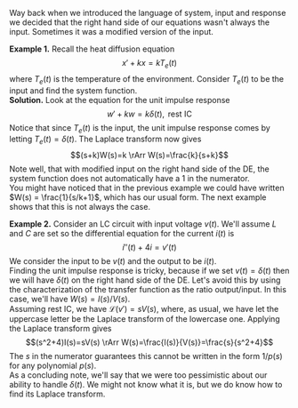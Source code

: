 Way back when we introduced the language of system, input and response we decided that the right hand side of our equations wasn't always the input. Sometimes it was a modified version of the input.

**Example 1.** Recall the heat diffusion equation
$$x'+kx=kT_e(t)$$
where $T_e(t)$ is the temperature of the environment. Consider $T_e(t)$ to be the input and find the system function.  
**Solution.** Look at the equation for the unit impulse response
$$w'+kw=k\delta(t), \text{ rest IC}$$
Notice that since $T_e(t)$ is the input, the unit impulse response comes by letting $T_e(t) = \delta(t)$. The Laplace transform now gives
$$(s+k)W(s)=k \rArr W(s)=\frac{k}{s+k}$$
Note well, that with modified input on the right hand side of the DE, the system function does not automatically have a 1 in the numerator.  
You might have noticed that in the previous example we could have written $W(s) = \frac{1}{s/k+1}$, which has our usual form. The next example shows that this is not always the case.

**Example 2.** Consider an LC circuit with input voltage $v(t)$. We'll assume $L$ and $C$ are set so the differential equation for the current $i(t)$ is
$$i''(t)+4i=v'(t)$$
We consider the input to be $v(t)$ and the output to be $i(t)$.  
Finding the unit impulse response is tricky, because if we set $v(t) = \delta(t)$ then we will have $\delta(t)$ on the right hand side of the DE. Let's avoid this by using the characterization of the transfer function as the ratio output/input. In this case, we'll have $W(s) = I(s)/V(s)$.  
Assuming rest IC, we have $\mathcal{L}(v')=sV(s)$, where, as usual, we have let the uppercase letter be the Laplace transform of the lowercase one. Applying the Laplace transform gives
$$(s^2+4)I(s)=sV(s) \rArr W(s)=\frac{I(s)}{V(s)}=\frac{s}{s^2+4}$$
The $s$ in the numerator guarantees this cannot be written in the form $1/p(s)$ for any polynomial $p(s)$.  
As a concluding note, we'll say that we were too pessimistic about our ability to handle $\delta(t)$. We might not know what it is, but we do know how to find its Laplace transform.
